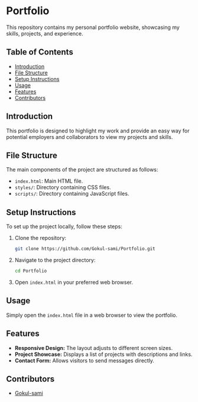 # Portfolio

This repository contains my personal portfolio website, showcasing my skills, projects, and experience.

## Table of Contents
- [Introduction](#introduction)
- [File Structure](#file-structure)
- [Setup Instructions](#setup-instructions)
- [Usage](#usage)
- [Features](#features)
- [Contributors](#contributors)

## Introduction
This portfolio is designed to highlight my work and provide an easy way for potential employers and collaborators to view my projects and skills.

## File Structure
The main components of the project are structured as follows:
- `index.html`: Main HTML file.
- `styles/`: Directory containing CSS files.
- `scripts/`: Directory containing JavaScript files.

## Setup Instructions
To set up the project locally, follow these steps:
1. Clone the repository:
   ```sh
   git clone https://github.com/Gokul-sami/Portfolio.git
   ```
2. Navigate to the project directory:
   ```sh
   cd Portfolio
   ```
3. Open `index.html` in your preferred web browser.

## Usage
Simply open the `index.html` file in a web browser to view the portfolio.

## Features
- **Responsive Design:** The layout adjusts to different screen sizes.
- **Project Showcase:** Displays a list of projects with descriptions and links.
- **Contact Form:** Allows visitors to send messages directly.

## Contributors
- [Gokul-sami](https://github.com/Gokul-sami)
